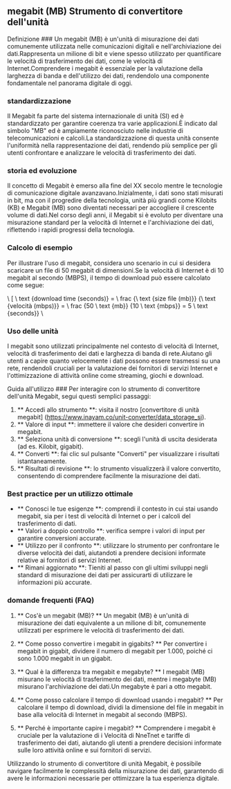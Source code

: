 ## megabit (MB) Strumento di convertitore dell'unità

Definizione ###
Un megabit (MB) è un'unità di misurazione dei dati comunemente utilizzata nelle comunicazioni digitali e nell'archiviazione dei dati.Rappresenta un milione di bit e viene spesso utilizzato per quantificare le velocità di trasferimento dei dati, come le velocità di Internet.Comprendere i megabit è essenziale per la valutazione della larghezza di banda e dell'utilizzo dei dati, rendendolo una componente fondamentale nel panorama digitale di oggi.

### standardizzazione
Il Megabit fa parte del sistema internazionale di unità (SI) ed è standardizzato per garantire coerenza tra varie applicazioni.È indicato dal simbolo "MB" ed è ampiamente riconosciuto nelle industrie di telecomunicazioni e calcoli.La standardizzazione di questa unità consente l'uniformità nella rappresentazione dei dati, rendendo più semplice per gli utenti confrontare e analizzare le velocità di trasferimento dei dati.

### storia ed evoluzione
Il concetto di Megabit è emerso alla fine del XX secolo mentre le tecnologie di comunicazione digitale avanzavano.Inizialmente, i dati sono stati misurati in bit, ma con il progredire della tecnologia, unità più grandi come Kilobits (KB) e Megabit (MB) sono diventati necessari per accogliere il crescente volume di dati.Nel corso degli anni, il Megabit si è evoluto per diventare una misurazione standard per la velocità di Internet e l'archiviazione dei dati, riflettendo i rapidi progressi della tecnologia.

### Calcolo di esempio
Per illustrare l'uso di megabit, considera uno scenario in cui si desidera scaricare un file di 50 megabit di dimensioni.Se la velocità di Internet è di 10 megabit al secondo (MBPS), il tempo di download può essere calcolato come segue:

\ [
\ text {download time (seconds)} = \ frac {\ text {size file (mb)}} {\ text {velocità (mbps)}} = \ frac {50 \ text {mb}} {10 \ text {mbps}} = 5 \ text {seconds}}
\

### Uso delle unità
I megabit sono utilizzati principalmente nel contesto di velocità di Internet, velocità di trasferimento dei dati e larghezza di banda di rete.Aiutano gli utenti a capire quanto velocemente i dati possono essere trasmessi su una rete, rendendoli cruciali per la valutazione dei fornitori di servizi Internet e l'ottimizzazione di attività online come streaming, giochi e download.

Guida all'utilizzo ###
Per interagire con lo strumento di convertitore dell'unità Megabit, segui questi semplici passaggi:
1. ** Accedi allo strumento **: visita il nostro [convertitore di unità megabit] (https://www.inayam.co/unit-converter/data_storage_si).
2. ** Valore di input **: immettere il valore che desideri convertire in megabit.
3. ** Seleziona unità di conversione **: scegli l'unità di uscita desiderata (ad es. Kilobit, gigabit).
4. ** Converti **: fai clic sul pulsante "Converti" per visualizzare i risultati istantaneamente.
5. ** Risultati di revisione **: lo strumento visualizzerà il valore convertito, consentendo di comprendere facilmente la misurazione dei dati.

### Best practice per un utilizzo ottimale
- ** Conosci le tue esigenze **: comprendi il contesto in cui stai usando megabit, sia per i test di velocità di Internet o per i calcoli del trasferimento di dati.
- ** Valori a doppio controllo **: verifica sempre i valori di input per garantire conversioni accurate.
- ** Utilizzo per il confronto **: utilizzare lo strumento per confrontare le diverse velocità dei dati, aiutandoti a prendere decisioni informate relative ai fornitori di servizi Internet.
- ** Rimani aggiornato **: Tieniti al passo con gli ultimi sviluppi negli standard di misurazione dei dati per assicurarti di utilizzare le informazioni più accurate.

### domande frequenti (FAQ)

1. ** Cos'è un megabit (MB)? **
Un megabit (MB) è un'unità di misurazione dei dati equivalente a un milione di bit, comunemente utilizzati per esprimere le velocità di trasferimento dei dati.

2. ** Come posso convertire i megabit in gigabits? **
Per convertire i megabit in gigabit, dividere il numero di megabit per 1.000, poiché ci sono 1.000 megabit in un gigabit.

3. ** Qual è la differenza tra megabit e megabyte? **
I megabit (MB) misurano le velocità di trasferimento dei dati, mentre i megabyte (MB) misurano l'archiviazione dei dati.Un megabyte è pari a otto megabit.

4. ** Come posso calcolare il tempo di download usando i megabit? **
Per calcolare il tempo di download, dividi la dimensione del file in megabit in base alla velocità di Internet in megabit al secondo (MBPS).

5. ** Perché è importante capire i megabit? **
Comprendere i megabit è cruciale per la valutazione di i Velocità di NneTnet e tariffe di trasferimento dei dati, aiutando gli utenti a prendere decisioni informate sulle loro attività online e sui fornitori di servizi.

Utilizzando lo strumento di convertitore di unità Megabit, è possibile navigare facilmente le complessità della misurazione dei dati, garantendo di avere le informazioni necessarie per ottimizzare la tua esperienza digitale.